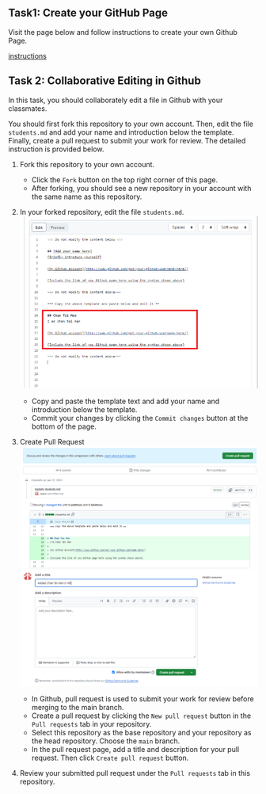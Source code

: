 ## Task1: Create your GitHub Page
Visit the page below and follow instructions to create your own Github Page.

[instructions](https://polyurichard.github.io/lectures/Labs/Github-Page.html)

## Task 2: Collaborative Editing in Github
In this task, you should collaborately edit a file in Github with your classmates.

You should first fork this repository to your own account. Then, edit the file `students.md` and add your name and introduction below the template. Finally, create a pull request to submit your work for review. The detailed instruction is provided below.

1. Fork this repository to your own account. 
    - Click  the `Fork` button on the top right corner of this page. 
    - After forking, you should see a new repository in your account with the same name as this repository.
2. In your forked repository, edit the file `students.md`. 
    ![Alt text](image.png)
    - Copy and paste the template text and add your name and introduction below the template. 
    - Commit your changes by clicking the `Commit changes` button at the bottom of the page. 
3. Create Pull Request
   ![Alt text](image-1.png)   
   ![Alt text](image-2.png)

    - In Github, pull request is used to submit your work for review before merging to the main branch. 
    -  Create a pull request by clicking the `New pull request` button in the `Pull requests` tab in your repository. 
    - Select this repository as the base repository and your repository as the head repository. Choose the `main` branch. 
    - In the pull request page, add a title and description for your pull request. Then click `Create pull request` button.
  
4. Review your submitted pull request under the `Pull requests` tab in this repository. 






